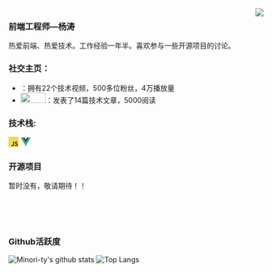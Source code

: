 <img align="right" src="https://count.getloli.com/get/@:Minori-ty?theme=rule34">

### 前端工程师—杨涛

热爱前端、热爱技术。工作经验一年半。喜欢参与一些开源项目的讨论。

### **社交主页：**

- <a href="https://pic.sucaibar.com/m00/26/b5/6e74280686bf1dbee195303b4ff8d8ec.jpg"></code></a>：拥有22个技术视频，500多位粉丝，4万播放量
- <a href="https://blog.csdn.net/qq_48652579?spm=1000.2115.3001.5343"><code><img height="20" width="50" src="https://gimg2.baidu.com/image_search/src=http%3A%2F%2Fimg.25pp.com%2Fuploadfile%2Fsoft%2Fimages%2F2015%2F0516%2F20150516082551569.jpg&refer=http%3A%2F%2Fimg.25pp.com&app=2002&size=f9999,10000&q=a80&n=0&g=0n&fmt=jpeg?sec=1633840111&t=4605dba67313df10cfca7a84c01a3f4f"></code></a>：发表了14篇技术文章，5000阅读

### **技术栈:**

<code><img height="20" src="https://raw.githubusercontent.com/github/explore/80688e429a7d4ef2fca1e82350fe8e3517d3494d/topics/javascript/javascript.png"></code>
<code><img height="20" src="https://raw.githubusercontent.com/github/explore/80688e429a7d4ef2fca1e82350fe8e3517d3494d/topics/vue/vue.png"></code>


### 开源项目
<p>暂时没有，敬请期待！！</p>
<br><br><br>


### Github活跃度
![Minori-ty's github stats](https://github-readme-stats.vercel.app/api?username=yangtao5201314&show_icons=true&theme=vue)
![Top Langs](https://github-readme-stats.vercel.app/api/top-langs/?username=Minori-ty)

